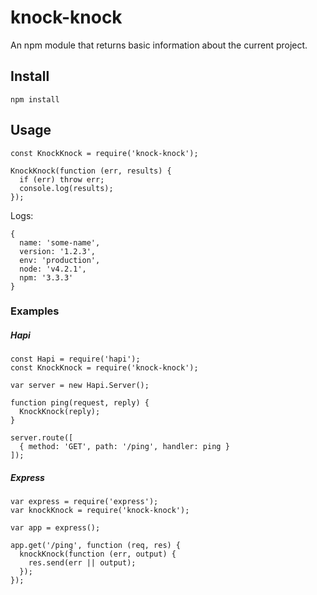 knock-knock
===========
An npm module that returns basic information about the current project.

## Install
`npm install`

## Usage
```
const KnockKnock = require('knock-knock');

KnockKnock(function (err, results) {
  if (err) throw err;
  console.log(results);
});
```

Logs:
```
{
  name: 'some-name',
  version: '1.2.3',
  env: 'production',
  node: 'v4.2.1',
  npm: '3.3.3'
}
```

### Examples
##### Hapi
```
const Hapi = require('hapi');
const KnockKnock = require('knock-knock');

var server = new Hapi.Server();

function ping(request, reply) {
  KnockKnock(reply);
}

server.route([
  { method: 'GET', path: '/ping', handler: ping }
]);
```

##### Express
```
var express = require('express');
var knockKnock = require('knock-knock');

var app = express();

app.get('/ping', function (req, res) {
  knockKnock(function (err, output) {
    res.send(err || output);
  });
});
```

